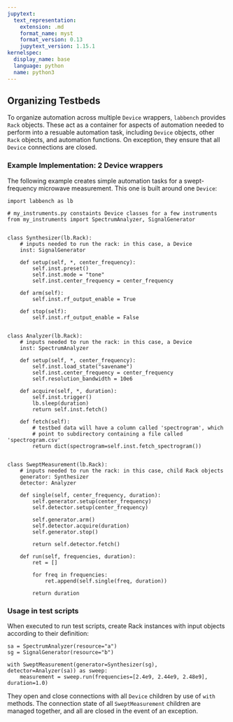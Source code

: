 ```yaml
---
jupytext:
  text_representation:
    extension: .md
    format_name: myst
    format_version: 0.13
    jupytext_version: 1.15.1
kernelspec:
  display_name: base
  language: python
  name: python3
---
```


## Organizing Testbeds

To organize automation across multiple `Device` wrappers, `labbench` provides `Rack` objects. These act as a container for aspects of automation needed to perform into a resuable automation task, including `Device` objects, other `Rack` objects, and automation functions. On exception, they ensure that all `Device` connections are closed.

### Example Implementation: 2 Device wrappers
The following example creates simple automation tasks for a swept-frequency microwave measurement. This one is built around one `Device`:

```{code-cell} ipython3
import labbench as lb

# my_instruments.py constaints Device classes for a few instruments
from my_instruments import SpectrumAnalyzer, SignalGenerator


class Synthesizer(lb.Rack):
    # inputs needed to run the rack: in this case, a Device
    inst: SignalGenerator

    def setup(self, *, center_frequency):
        self.inst.preset()
        self.inst.mode = "tone"
        self.inst.center_frequency = center_frequency

    def arm(self):
        self.inst.rf_output_enable = True

    def stop(self):
        self.inst.rf_output_enable = False


class Analyzer(lb.Rack):
    # inputs needed to run the rack: in this case, a Device
    inst: SpectrumAnalyzer

    def setup(self, *, center_frequency):
        self.inst.load_state("savename")
        self.inst.center_frequency = center_frequency
        self.resolution_bandwidth = 10e6

    def acquire(self, *, duration):
        self.inst.trigger()
        lb.sleep(duration)
        return self.inst.fetch()

    def fetch(self):
        # testbed data will have a column called 'spectrogram', which
        # point to subdirectory containing a file called 'spectrogram.csv'
        return dict(spectrogram=self.inst.fetch_spectrogram())


class SweptMeasurement(lb.Rack):
    # inputs needed to run the rack: in this case, child Rack objects
    generator: Synthesizer
    detector: Analyzer

    def single(self, center_frequency, duration):
        self.generator.setup(center_frequency)
        self.detector.setup(center_frequency)

        self.generator.arm()
        self.detector.acquire(duration)
        self.generator.stop()

        return self.detector.fetch()

    def run(self, frequencies, duration):
        ret = []

        for freq in frequencies:
            ret.append(self.single(freq, duration))

        return duration
```

### Usage in test scripts
When executed to run test scripts, create Rack instances with input objects according to their definition:

```{code-cell} ipython3
sa = SpectrumAnalyzer(resource="a")
sg = SignalGenerator(resource="b")

with SweptMeasurement(generator=Synthesizer(sg), detector=Analyzer(sa)) as sweep:
    measurement = sweep.run(frequencies=[2.4e9, 2.44e9, 2.48e9], duration=1.0)
```

They open and close connections with all `Device` children by use of `with` methods. The connection state of all `SweptMeasurement` children are managed together, and all are closed in the event of an exception.
